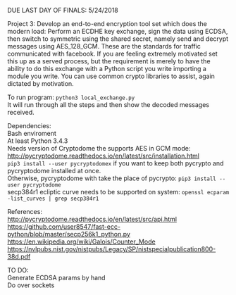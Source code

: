 DUE LAST DAY OF FINALS: 5/24/2018

Project 3: Develop an end-to-end encryption tool set which does the modern load:
Perform an ECDHE key exchange, sign the data using ECDSA, then switch to
symmetric using the shared secret, namely send and decrypt messages using
AES_128_GCM. These are the standards for traffic communicated with facebook. If
you are feeling extremely motivated set this up as a served process, but the
requirement is merely to have the ability to do this exchange with a Python
script you write importing a module you write. You can use common crypto
libraries to assist, again dictated by motivation.

To run program: `python3 local_exchange.py`  
It will run through all the steps and then show the decoded messages received.  

Dependencies:  
Bash enviroment  
At least Python 3.4.3  
Needs version of Cryptodome the supports AES in GCM mode: http://pycryptodome.readthedocs.io/en/latest/src/installation.html  
`pip3 install --user pycryptodomex` if you want to keep both pycrypto and pycryptodome installed at once.  
Otherwise, pycryptodome with take the place of pycrypto: `pip3 install --user pycryptodome`  
secp384r1 ecliptic curve needs to be supported on system: `openssl ecparam -list_curves | grep secp384r1`  

References:  
http://pycryptodome.readthedocs.io/en/latest/src/api.html  
https://github.com/user8547/fast-ecc-python/blob/master/secp256k1_python.py  
https://en.wikipedia.org/wiki/Galois/Counter_Mode  
https://nvlpubs.nist.gov/nistpubs/Legacy/SP/nistspecialpublication800-38d.pdf  

TO DO:  
Generate ECDSA params by hand  
Do over sockets  